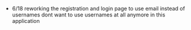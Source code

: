 - 6/18 
reworking the registration and login page to use email instead of usernames
dont want to use usernames at all anymore in this application

